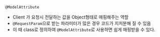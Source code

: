 `@ModelAttribute`

- Client 가 요청시 전달하는 값을 Object형태로 매핑해주는 역할
- `@RequestParam`으로 받는 파라미터가 많은 경우 코드가 지저분해 질 수 있음
- 이 때 class로 정의하여 `@ModelAttribute`로 사용하면 쉽게 매핑받을 수 있다.
